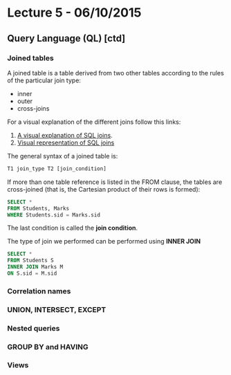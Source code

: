 # Lecture 5 - 06/10/2015

## Query Language (QL) [ctd]

### Joined tables

A joined table is a table derived from two other tables according to the rules of the particular join type:

- inner
- outer
- cross-joins

For a visual explanation of the different joins follow this links:

1. [A visual explanation of SQL joins](http://blog.codinghorror.com/a-visual-explanation-of-sql-joins/).
2. [Visual representation of SQL joins](http://www.codeproject.com/Articles/33052/Visual-Representation-of-SQL-Joins)

The general syntax of a joined table is:

```sql
T1 join_type T2 [join_condition]
```

If more than one table reference is listed in the FROM clause, the tables are cross-joined (that is, the Cartesian product of their rows is formed):

```sql
SELECT *
FROM Students, Marks
WHERE Students.sid = Marks.sid
```

The last condition is called the **join condition**.

The type of join we performed can be performed using **INNER JOIN**

```sql
SELECT *
FROM Students S
INNER JOIN Marks M
ON S.sid = M.sid
```

### Correlation names

### UNION, INTERSECT, EXCEPT

### Nested queries

### GROUP BY and HAVING

### Views
